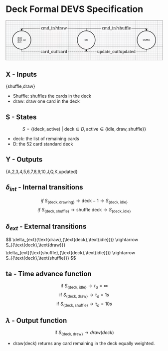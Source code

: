 # Deck Formal DEVS Specification
![deck model](deck.png)

## X - Inputs
{shuffle,draw}
- Shuffle: shuffles the cards in the deck
- draw: draw one card in the deck
## S - States

$$ S = \{(\text{deck},\text{active})\ |\ \text{deck} \subseteq D, \text{active} \in \{\text{idle},\text{draw},\text{shuffle}\}\} $$
- deck: the list of remaining cards
- D: the 52 card standard deck
## Y - Outputs
{A,2,3,4,5,6,7,8,9,10,J,Q,K,updated}

## $\delta_{int}$ - Internal transitions
$$ if\ S_{\{\text{deck},\text{drawing}\}} \rightarrow \text{deck} - 1 \rightarrow S_{\{\text{deck},\text{idle}\}}$$ 
$$ if\ S_{\{\text{deck},\text{shuffle}\}} \rightarrow \text{shuffle deck} \rightarrow S_{\{\text{deck},\text{idle}\}}$$
## $\delta_{ext}$ - External transitions
$$ \delta_{ext}(\text{draw},\{\text{deck},\text{idle}\})} \rightarrow S_{\{\text{deck},\text{draw}\}} $$
$$ \delta_{ext}(\text{shuffle},\{\text{deck},\text{idle}\})} \rightarrow S_{\{\text{deck},\text{shuffle}\}} $$
## ta - Time advance function
$$ \text{if}\ S_{\{\text{deck},\text{idle}\}} \rightarrow \tau_a = \infty $$
$$ \text{if}\ S_{\{\text{deck},\text{draw}\}} \rightarrow \tau_a = 1s $$
$$ \text{if}\ S_{\{\text{deck},\text{shuffle}\}} \rightarrow \tau_a = 10s $$

## $\lambda$ - Output function

$$ \text{if}\ S_{\{\text{deck},\text{draw}\}} \rightarrow draw(deck)$$

- draw(deck) returns any card remaining in the deck equally weighted.
